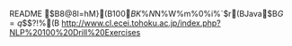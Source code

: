 README
$B8@8l=hM}(B100$BK\%N%C%/$N%W%m%0%i%`$r(BJava$B$G=q$$$?!%(B
http://www.cl.ecei.tohoku.ac.jp/index.php?NLP%20100%20Drill%20Exercises

